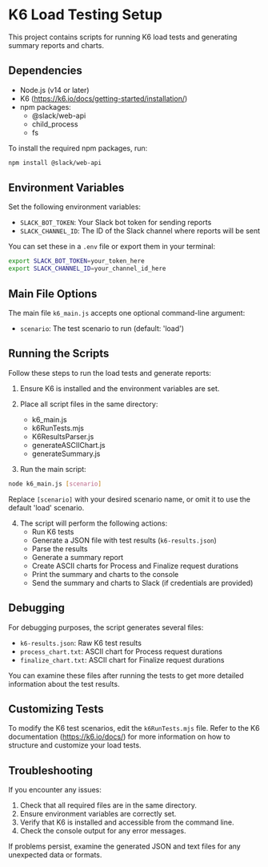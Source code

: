 # K6 Load Testing Setup

This project contains scripts for running K6 load tests and generating summary reports and charts.

## Dependencies

- Node.js (v14 or later)
- K6 (https://k6.io/docs/getting-started/installation/)
- npm packages:
  - @slack/web-api
  - child_process
  - fs

To install the required npm packages, run:

```bash
npm install @slack/web-api
```

## Environment Variables

Set the following environment variables:

- `SLACK_BOT_TOKEN`: Your Slack bot token for sending reports
- `SLACK_CHANNEL_ID`: The ID of the Slack channel where reports will be sent

You can set these in a `.env` file or export them in your terminal:

```bash
export SLACK_BOT_TOKEN=your_token_here
export SLACK_CHANNEL_ID=your_channel_id_here
```

## Main File Options

The main file `k6_main.js` accepts one optional command-line argument:

- `scenario`: The test scenario to run (default: 'load')

## Running the Scripts

Follow these steps to run the load tests and generate reports:

1. Ensure K6 is installed and the environment variables are set.

2. Place all script files in the same directory:
   - k6_main.js
   - k6RunTests.mjs
   - K6ResultsParser.js
   - generateASCIIChart.js
   - generateSummary.js

3. Run the main script:

```bash
node k6_main.js [scenario]
```

Replace `[scenario]` with your desired scenario name, or omit it to use the default 'load' scenario.

4. The script will perform the following actions:
   - Run K6 tests
   - Generate a JSON file with test results (`k6-results.json`)
   - Parse the results
   - Generate a summary report
   - Create ASCII charts for Process and Finalize request durations
   - Print the summary and charts to the console
   - Send the summary and charts to Slack (if credentials are provided)

## Debugging

For debugging purposes, the script generates several files:

- `k6-results.json`: Raw K6 test results
- `process_chart.txt`: ASCII chart for Process request durations
- `finalize_chart.txt`: ASCII chart for Finalize request durations

You can examine these files after running the tests to get more detailed information about the test results.

## Customizing Tests

To modify the K6 test scenarios, edit the `k6RunTests.mjs` file. Refer to the K6 documentation (https://k6.io/docs/) for more information on how to structure and customize your load tests.

## Troubleshooting

If you encounter any issues:

1. Check that all required files are in the same directory.
2. Ensure environment variables are correctly set.
3. Verify that K6 is installed and accessible from the command line.
4. Check the console output for any error messages.

If problems persist, examine the generated JSON and text files for any unexpected data or formats.